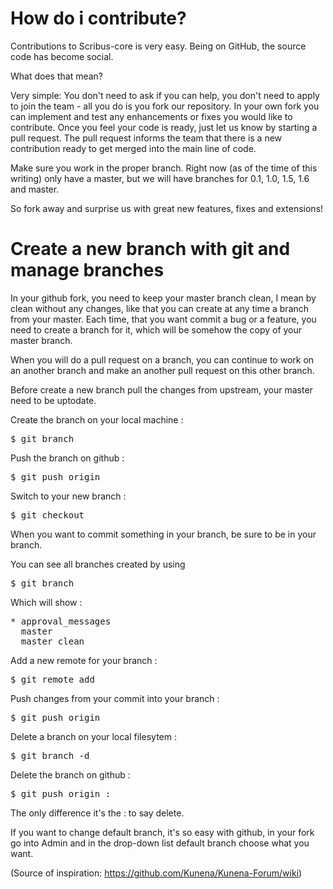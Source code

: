 
# How do i contribute?

Contributions to Scribus-core is very easy. Being on GitHub, the source code has become social.

What does that mean?

Very simple: You don't need to ask if you can help, you don't need to apply to join the team - all you do is you fork our repository. In your own fork you can implement and test any enhancements or fixes you would like to contribute. Once you feel your code is ready, just let us know by starting a pull request. The pull request informs the team that there is a new contribution ready to get merged into the main line of code.

Make sure you work in the proper branch. Right now (as of the time of this writing) only have a master, but we will have branches for 0.1, 1.0, 1.5, 1.6 and master.

So fork away and surprise us with great new features, fixes and extensions!


# Create a new branch with git and manage branches

In your github fork, you need to keep your master branch clean, I mean by clean without any changes, like that you can create at any time a branch from your master. Each time, that you want commit a bug or
a feature, you need to create a branch for it, which will be somehow the copy of your master branch. 

When you will do a pull request on a branch, you can continue to work on an another branch and make an another pull request on this other branch. 

Before create a new branch pull the changes from upstream, your master need to be uptodate.

Create the branch on your local machine :

<pre>$ git branch <name_of_your_new_branch></pre>  

Push the branch on github :

<pre>$ git push origin <name_of_your_new_branch></pre>  

Switch to your new branch :

<pre>$ git checkout <name_of_your_new_branch></pre>

When you want to commit something in your branch, be sure to be in your branch.

You can see all branches created by using 

<pre>$ git branch </pre>

Which will show :

<pre>
* approval_messages
  master
  master_clean
</pre>

Add a new remote for your branch :

<pre>$ git remote add <name_of_your_remote> <url></pre>

Push changes from your commit into your branch :

<pre>$ git push origin <name_of_your_remote></pre>

Delete a branch on your local filesytem :

<pre>$ git branch -d <name_of_your_new_branch></pre>

Delete the branch on github :

<pre>$ git push origin :<name_of_your_new_branch></pre>

The only difference it's the : to say delete.

If you want to change default branch, it's so easy with github, in your fork go into Admin and in the drop-down list default branch choose what you want.

(Source of inspiration: https://github.com/Kunena/Kunena-Forum/wiki)
